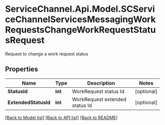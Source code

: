 # ServiceChannel.Api.Model.SCServiceChannelServicesMessagingWorkRequestsChangeWorkRequestStatusRequest
Request to change a work request status

## Properties

Name | Type | Description | Notes
------------ | ------------- | ------------- | -------------
**StatusId** | **int** | WorkRequest status Id | [optional] 
**ExtendedStatusId** | **int** | WorkRequest extended status Id | [optional] 

[[Back to Model list]](../README.md#documentation-for-models) [[Back to API list]](../README.md#documentation-for-api-endpoints) [[Back to README]](../README.md)

